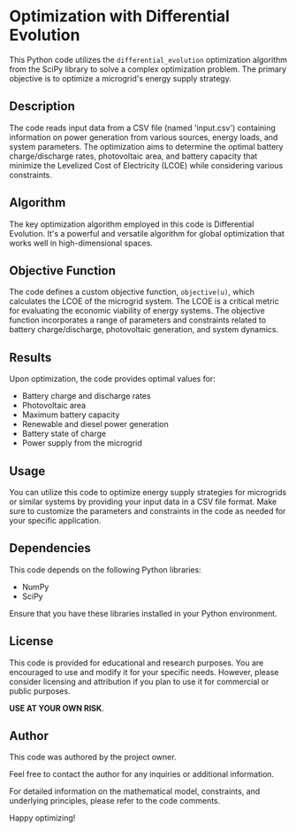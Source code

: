 # Optimization with Differential Evolution

This Python code utilizes the `differential_evolution` optimization algorithm from the SciPy library to solve a complex optimization problem. The primary objective is to optimize a microgrid's energy supply strategy.

## Description

The code reads input data from a CSV file (named 'input.csv') containing information on power generation from various sources, energy loads, and system parameters. The optimization aims to determine the optimal battery charge/discharge rates, photovoltaic area, and battery capacity that minimize the Levelized Cost of Electricity (LCOE) while considering various constraints.

## Algorithm

The key optimization algorithm employed in this code is Differential Evolution. It's a powerful and versatile algorithm for global optimization that works well in high-dimensional spaces.

## Objective Function

The code defines a custom objective function, `objective(u)`, which calculates the LCOE of the microgrid system. The LCOE is a critical metric for evaluating the economic viability of energy systems. The objective function incorporates a range of parameters and constraints related to battery charge/discharge, photovoltaic generation, and system dynamics. 

## Results

Upon optimization, the code provides optimal values for:

- Battery charge and discharge rates
- Photovoltaic area
- Maximum battery capacity
- Renewable and diesel power generation
- Battery state of charge
- Power supply from the microgrid

## Usage

You can utilize this code to optimize energy supply strategies for microgrids or similar systems by providing your input data in a CSV file format. Make sure to customize the parameters and constraints in the code as needed for your specific application.

## Dependencies

This code depends on the following Python libraries:

- NumPy
- SciPy

Ensure that you have these libraries installed in your Python environment.

## License

This code is provided for educational and research purposes. You are encouraged to use and modify it for your specific needs. However, please consider licensing and attribution if you plan to use it for commercial or public purposes.

**USE AT YOUR OWN RISK**.

## Author

This code was authored by the project owner.

Feel free to contact the author for any inquiries or additional information.

For detailed information on the mathematical model, constraints, and underlying principles, please refer to the code comments.

Happy optimizing!
